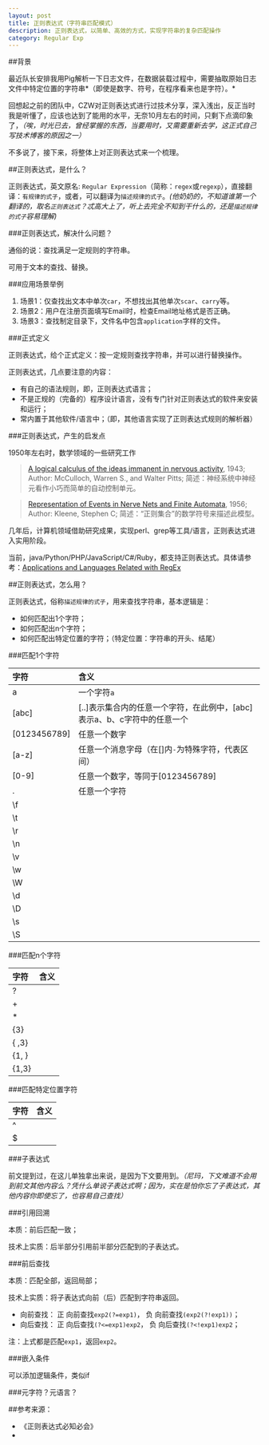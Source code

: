 ```yaml
---
layout: post
title: 正则表达式（字符串匹配模式）
description: 正则表达式，以简单、高效的方式，实现字符串的复杂匹配操作
category: Regular Exp
---
```


##背景

最近队长安排我用Pig解析一下日志文件，在数据装载过程中，需要抽取原始日志文件中特定位置的字符串*（即使是数字、符号，在程序看来也是字符）。*

回想起之前的团队中，CZW对正则表达式进行过技术分享，深入浅出，反正当时我是听懂了，应该也达到了能用的水平，无奈10月左右的时间，只剩下点滴印象了，*（唉，时光已去，曾经掌握的东西，当要用时，又需要重新去学，这正式自己写技术博客的原因之一）*

不多说了，接下来，将整体上对正则表达式来一个梳理。

##正则表达式，是什么？

正则表达式，英文原名: `Regular Expression`（简称：`regex`或`regexp`），直接翻译：`有规律的式子`，或者，可以翻译为`描述规律的式子`。*(他奶奶的，不知道谁第一个翻译的，取名`正则表达式`？忒高大上了，听上去完全不知到干什么的，还是`描述规律的式子`容易理解)*

###正则表达式，解决什么问题？

通俗的说：查找满足一定规则的字符串。

可用于文本的查找、替换。

###应用场景举例

1. 场景1：仅查找出文本中单次`car`，不想找出其他单次`scar`、`carry`等。
2. 场景2：用户在注册页面填写Email时，检查Email地址格式是否正确。
3. 场景3：查找制定目录下，文件名中包含`application`字样的文件。

###正式定义

正则表达式，给个正式定义：按一定规则查找字符串，并可以进行替换操作。

正则表达式，几点要注意的内容：

* 有自己的语法规则，即，正则表达式语言；
* 不是正规的（完备的）程序设计语言，没有专门针对正则表达式的软件来安装和运行；
* 常内置于其他软件/语言中；（即，其他语言实现了正则表达式规则的解析器）

###正则表达式，产生的启发点

1950年左右时，数学领域的一些研究工作

> [A logical calculus of the ideas immanent in nervous activity](http://cns-classes.bu.edu/cn550/Readings/mcculloch-pitts-43.pdf), 1943;
> Author: McCulloch, Warren S., and Walter Pitts;
> 简述：神经系统中神经元看作小巧而简单的自动控制单元。

> [Representation of Events in Nerve Nets and Finite Automata](http://www.dlsi.ua.es/~mlf/nnafmc/papers/kleene56representation.pdf), 1956;
> Author: Kleene, Stephen C;
> 简述：“正则集合”的数学符号来描述此模型。

几年后，计算机领域借助研究成果，实现perl、grep等工具/语言，正则表达式进入实用阶段。

当前，java/Python/PHP/JavaScript/C#/Ruby，都支持正则表达式。具体请参考：[Applications and Languages Related with RegEx](http://www.regular-expressions.info/tools.html)

##正则表达式，怎么用？

正则表达式，俗称`描述规律的式子`，用来查找字符串，基本逻辑是：

* 如何匹配出1个字符；
* 如何匹配出n个字符；
* 如何匹配出特定位置的字符；（特定位置：字符串的开头、结尾）

###匹配1个字符

|字符			|含义	|
|:--------------|:------|
|a				|一个字符`a`|
|[abc]			|[..]表示集合内的任意一个字符，在此例中，[abc]表示a、b、c字符中的任意一个|
|[0123456789]	|任意一个数字|
|[a-z]			|任意一个消息字母（在[]内`-`为特殊字符，代表区间）|
|[0-9]			|任意一个数字，等同于[0123456789]|
|.				|任意一个字符|
|\f				|		|
|\t				|		|
|\r				|		|
|\n				|		|
|\v				|		|
|\w				|		|
|\W				|		|
|\d				|		|
|\D				|		|
|\s				|		|
|\S				|		|



###匹配n个字符

|字符			|含义	|
|:--------------|:------|
|?				|		|
|+				|		|
|*				|		|
|{3}			|		|
|{ ,3}			|		|
|{1, }			|		|
|{1,3}			|		|

###匹配特定位置字符

|字符			|含义	|
|:--------------|:------|
|^				|		|
|$				|		|

###子表达式

前文提到过，在这儿单独拿出来说，是因为下文要用到。*（尼玛，下文难道不会用到前文其他内容么？凭什么单说子表达式啊；因为，实在是怕你忘了子表达式，其他内容你即使忘了，也容易自己查找）*

###引用回溯

本质：前后匹配一致；

技术上实质：后半部分引用前半部分匹配到的子表达式。




###前后查找

本质：匹配全部，返回局部；

技术上实质：将子表达式向前（后）匹配到字符串返回。

* 向前查找： 正 向前查找`exp2(?=exp1)`， 负 向前查找`(exp2(?!exp1))`；
* 向后查找： 正 向后查找`(?<=exp1)exp2`， 负 向后查找`(?<!exp1)exp2`；

注：上式都是匹配`exp1`，返回`exp2`。


###嵌入条件

可以添加逻辑条件，类似if

###元字符？元语言？




##参考来源：

* 《正则表达式必知必会》
* 

[NingG]:    http://ningg.github.com  "NingG"
